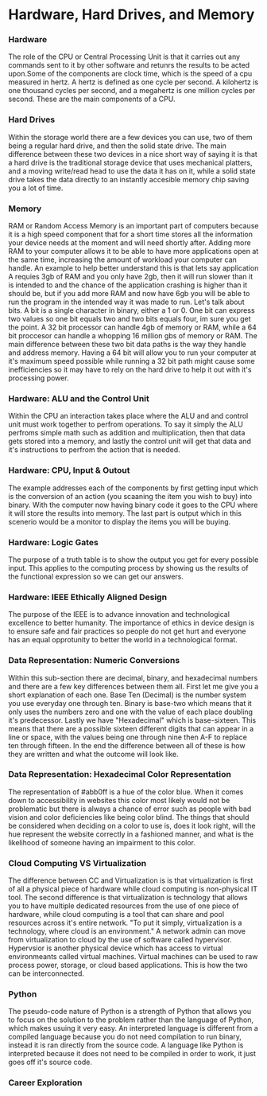 # Hardware, Hard Drives, and Memory


### Hardware
The role of the CPU or Central Processing Unit is that it carries out any commands sent to it by other software and retunrs the results to be acted upon.Some of the components are clock time, which is the speed of a cpu measured in hertz. A hertz is defined as one cycle per second. A kilohertz is one thousand cycles per second, and a megahertz is one million cycles per second. These are the main components of a CPU.

### Hard Drives
Within the storage world there are a few devices you can use, two of them being a regular hard drive, and then the solid state drive. The main difference between these two devices in a nice short way of saying it is that a hard drive is the traditional storage device that uses mechanical platters, and a moving write/read head to use the data it has on it, while a solid state drive takes the data directly to an instantly accesible memory chip saving you a lot of time. 

### Memory
RAM or Random Access Memory is an important part of computers because it is a high speed component that for a short time stores all the information your device needs at the moment and will need shortly after. Adding more RAM to your computer allows it to be able to have more applications open at the same time, increasing the amount of workload your computer can handle. An example to help better understand this is that lets say application A requies 3gb of RAM and you only have 2gb, then it will run slower than it is intended to and the chance of the application crashing is higher than it should be, but if you add more RAM and now have 6gb you will be able to run the program in the intended way it was made to run. Let's talk about bits. A bit is a single character in binary, either a 1 or 0. One bit can express two values so one bit equals two and two bits equals four, im sure you get the point. A 32 bit processor can handle 4gb of memory or RAM, while a 64 bit proccesor can handle a whopping 16 million gbs of memory or RAM. The main difference between these two bit data paths is the way they handle and address memory. Having a 64 bit will allow you to run your computer at it's maximum speed possible while running a 32 bit path might cause some inefficiencies so it may have to rely on the hard drive to help it out with it's processing power.

### Hardware: ALU and the Control Unit
Within the CPU an interaction takes place where the ALU and and control unit must work together to perfrom operations. To say it simply the ALU perfroms simple math such as addition and multiplication, then that data gets stored into a memory, and lastly the control unit will get that data and it's instructions to perfrom the action that is needed.

### Hardware: CPU, Input & Outout
The example addresses each of the components by first getting input which is the conversion of an action (you scaaning the item you wish to buy) into binary. With the computer now having binary code it goes to the CPU where it will store the results into memory. The last part is output which in this scenerio would be a monitor to display the items you will be buying.

### Hardware: Logic Gates 
The purpose of a truth table is to show the output you get for every possible input. This applies to the computing process by showing us the results of the functional expression so we can get our answers.

### Hardware: IEEE Ethically Aligned Design
The purpose of the IEEE is to advance innovation and technological excellence to better humanity. The importance of ethics in device design is to ensure safe and fair practices so people do not get hurt and everyone has an equal opprotunity to better the world in a technological format.

### Data Representation: Numeric Conversions
Within this sub-section there are decimal, binary, and hexadecimal numbers and there are a few key differences between them all. First let me give you a short explanation of each one. Base Ten (Decimal) is the number system you use everyday one through ten. Binary is base-two which means that it only uses the numbers zero and one with the value of each place doubling it's predecessor. Lastly we have "Hexadecimal" which is base-sixteen. This means that there are a possible sixteen different digits that can appear in a line or space, with the values being one through nine then A-F to replace ten through fifteen. In the end the difference between all of these is how they are written and what the outcome will look like.

### Data Representation: Hexadecimal Color Representation 
The representation of #abb0ff is a hue of the color blue. When it comes down to accessibility in websites this color most likely would not be problematic but there is always a chance of error such as people with bad vision and color deficiencies like being color blind. The things that should be considered when deciding on a color to use is, does it look right, will the hue represent the website correctly in a fashioned manner, and what is the likelihood of someone having an impairment to this color.

### Cloud Computing VS Virtualization
The difference between CC and Virtualization is is that virtualization is first of all a physical piece of hardware while cloud computing is non-physical IT tool. The second difference is that virtualization is technology that allows you to have multiple dedicated resources from the use of one piece of hardware, while cloud computing is a tool that can share and pool resources across it's entire network. "To put it simply, virtualization is a technology, where cloud is an environment." A network admin can move from virtualization to cloud by the use of software called hypervisor. Hypervsior is another physical device which has access to virtual environmeants called virtual machines. Virtual machines can be used to raw process power, storage, or cloud based applications. This is how the two can be interconnected. 

### Python
The pseudo-code nature of Python is a strength of Python that allows you to focus on the solution to the problem rather than the language of Python, which makes usuing it very easy. An interpreted language is different from a compiled language because you do not need compilation to run binary, instead it is ran directly from the source code. A language like Python is interpreted because it does not need to be compiled in order to work, it just goes off it's source code.

### Career Exploration 
